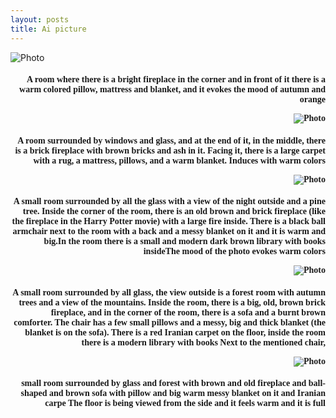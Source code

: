 ```yaml
---
layout: posts
title: Ai picture
---
```

![Photo](\assets\images\1_pic.png)
<html>
<body>
<h4 style="text-align:right ;font-family: Tahoma">
A room where there is a bright fireplace in the corner and in front of it there is a warm colored pillow, mattress and blanket, and it evokes the mood of autumn and orange
</body>
</html>

![Photo](\assets\images\2_pic.png)
<html>
<body>
<h4 style="text-align:right ;font-family: Tahoma">
A room surrounded by windows and glass, and at the end of it, in the middle, there is a brick fireplace with brown bricks and ash in it. Facing it, there is a large carpet with a rug, a mattress, pillows, and a warm blanket. Induces with warm colors
</body>
</html>

![Photo](\assets\images\3_pic.png)
<html>
<body>
<h4 style="text-align:right ;font-family: Tahoma">
A small room surrounded by all the glass with a view of the night outside and a pine tree. Inside the corner of the room, there is an old brown and brick fireplace (like the fireplace in the Harry Potter movie) with a large fire inside. There is a black ball armchair next to the room with a back and a messy blanket on it and it is warm and big.In the room there is a small and modern dark brown library with books insideThe mood of the photo evokes warm colors
</body>
</html>

![Photo](\assets\images\4_pic.png)
<html>
<body>
<h4 style="text-align:right ;font-family: Tahoma">
A small room surrounded by all glass, the view outside is a forest room with autumn trees and a view of the mountains. Inside the room, there is a big, old, brown brick fireplace, and in the corner of the room, there is a sofa and a burnt brown comforter. The chair has a few small pillows and a messy, big and thick blanket (the blanket is on the sofa). There is a red Iranian carpet on the floor, inside the room there is a modern library with books Next to the mentioned chair,
</body>
</html>


![Photo](\assets\images\final_pic.png)
<html>
<body>
<h4 style="text-align:right ;font-family: Tahoma">
small room surrounded by glass and forest with brown and old fireplace and ball-shaped and brown sofa with pillow and big warm messy blanket on it and Iranian carpe The floor is being viewed from the side and it feels warm and it is full
</body>
</html>

